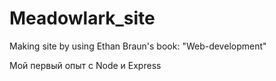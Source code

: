 # Meadowlark_site
Making site by using Ethan Braun's book: "Web-development"

Мой первый опыт с Node и Express
